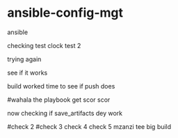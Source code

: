 # ansible-config-mgt
ansible

checking test
clock test 2 

trying again

see if it works

build worked time to see if push does

#wahala the playbook get scor scor


now checking if save_artifacts dey work

#check 2
#check 3 check 4 check 5 mzanzi tee big build
